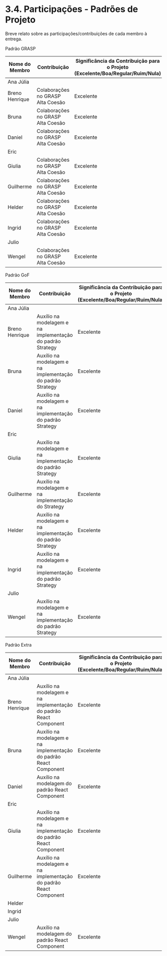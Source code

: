 # 3.4. Participações - Padrões de Projeto

Breve relato sobre as participações/contribuições de cada membro à entrega. 

Padrão GRASP

|Nome do Membro | Contribuição | Significância da Contribuição para o Projeto (Excelente/Boa/Regular/Ruim/Nula) |
| -- | -- | -- |
| Ana Júlia  |  |  |
| Breno Henrique  | Colaborações no GRASP Alta Coesão | Excelente |
| Bruna  | Colaborações  no GRASP Alta Coesão  | Excelente |
| Daniel  | Colaborações  no GRASP Alta Coesão  | Excelente |
| Eric  |  |  |
| Giulia  | Colaborações  no GRASP Alta Coesão  | Excelente |
| Guilherme  | Colaborações  no GRASP Alta Coesão | Excelente |
| Helder  | Colaborações no GRASP Alta Coesão | Excelente |
| Ingrid  | Colaborações no GRASP Alta Coesão | Excelente |
| Julio  |  |  |
| Wengel  | Colaborações no GRASP Alta Coesão | Excelente |

Padrão GoF

|Nome do Membro | Contribuição | Significância da Contribuição para o Projeto (Excelente/Boa/Regular/Ruim/Nula) |
| -- | -- | -- |
| Ana Júlia  |  |  |
| Breno Henrique  | Auxílio na modelagem e na implementação do padrão Strategy | Excelente |
| Bruna  | Auxílio na modelagem e na implementação do padrão Strategy | Excelente |
| Daniel  | Auxílio na modelagem e na implementação do padrão Strategy | Excelente |
| Eric  |  |  |
| Giulia  | Auxílio na modelagem e na implementação do padrão Strategy | Excelente |
| Guilherme  | Auxílio na modelagem e na implementação do Strategy | Excelente |
| Helder  | Auxílio na modelagem e na implementação do padrão Strategy | Excelente |
| Ingrid  | Auxílio na modelagem e na implementação do padrão Strategy | Excelente |
| Julio  | | |
| Wengel  | Auxílio na modelagem e na implementação do padrão Strategy | Excelente |

Padrão Extra

|Nome do Membro | Contribuição | Significância da Contribuição para o Projeto (Excelente/Boa/Regular/Ruim/Nula) |
| -- | -- | -- |
| Ana Júlia  |  |  |
| Breno Henrique  | Auxílio na modelagem e na implementação do padrão React Component | Excelente |
| Bruna  | Auxílio na modelagem e na implementação do padrão React Component | Excelente |
| Daniel  | Auxílio na modelagem do padrão React Component | Excelente |
| Eric  |  |  |
| Giulia  | Auxílio na modelagem e na implementação do padrão React Component | Excelente |
| Guilherme  | Auxílio na modelagem e na implementação do padrão React Component | Excelente |
| Helder  |  |  |
| Ingrid  | |  |
| Julio  |  |  |
| Wengel  | Auxílio na modelagem do padrão React Component | Excelente |
